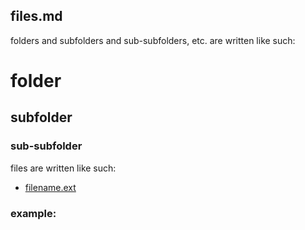 ## files.md

folders and subfolders and sub-subfolders, etc. are written like such:  
 # folder
 ## subfolder
 ### sub-subfolder

files are written like such:
- [filename.ext](uploads/filename.ext)

### example:


